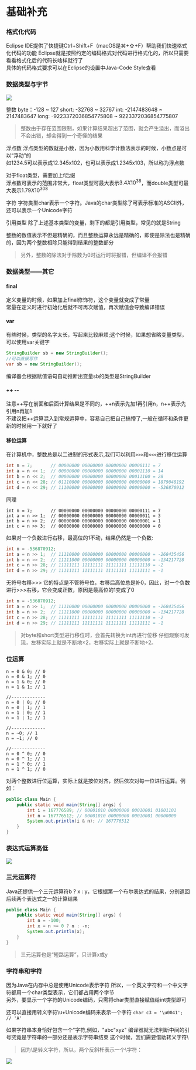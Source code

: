 # 基础补充

### 格式化代码
Eclipse IDE提供了快捷键Ctrl+Shift+F（macOS是⌘+⇧+F）帮助我们快速格式化代码的功能 
Eclipse就是按照约定的编码格式对代码进行格式化的，所以只需要看看格式化后的代码长啥样就行了   
具体的代码格式要求可以在Eclipse的设置中Java-Code Style查看

### 数据类型与字节
![](https://i.loli.net/2021/10/22/fMje73xgJ2U4okq.png)  

整数
byte：-128 ~ 127
short: -32768 ~ 32767
int: -2147483648 ~ 2147483647
long: -9223372036854775808 ~ 9223372036854775807
> 整数由于存在范围限制，如果计算结果超出了范围，就会产生溢出，而溢出不会出错，却会得到一个奇怪的结果    

浮点数
浮点类型的数就是小数，因为小数用科学计数法表示的时候，小数点是可以“浮动”的  
如1234.5可以表示成12.345x102，也可以表示成1.2345x103，所以称为浮点数    

对于float类型，需要加上f后缀    
浮点数可表示的范围非常大，float类型可最大表示$3.4X10^38$，而double类型可最大表示$1.79X10^308$

字符
字符类型char表示一个字符。Java的char类型除了可表示标准的ASCII外，还可以表示一个Unicode字符  

引用类型
除了上述基本类型的变量，剩下的都是引用类型，常见的就是String    

整数的数值表示不但是精确的，而且整数运算永远是精确的，即使是除法也是精确的，因为两个整数相除只能得到结果的整数部分
> 另外，整数的除法对于除数为0时运行时将报错，但编译不会报错 

### 数据类型——其它  

#### final 
定义变量的时候，如果加上final修饰符，这个变量就变成了常量   
常量在定义时进行初始化后就不可再次赋值，再次赋值会导致编译错误  

#### var
有些时候，类型的名字太长，写起来比较麻烦;这个时候，如果想省略变量类型，可以使用var关键字    
```Java
StringBuilder sb = new StringBuilder();
//可以直接写作
var sb = new StringBuilder();
```
编译器会根据赋值语句自动推断出变量sb的类型是StringBuilder   

#### ++ --  
注意++写在前面和后面计算结果是不同的，++n表示先加1再引用n，n++表示先引用n再加1  
不建议把++运算混入到常规运算中，容易自己把自己搞懵了,一般在循环和条件更新的时候用一下就好了 

#### 移位运算
在计算机中，整数总是以二进制的形式表示,我们可以利用```>>>```和```<<<```进行移位运算 

```Java
int n = 7;       // 00000000 00000000 00000000 00000111 = 7
int a = n << 1;  // 00000000 00000000 00000000 00001110 = 14
int b = n << 2;  // 00000000 00000000 00000000 00011100 = 28
int c = n << 28; // 01110000 00000000 00000000 00000000 = 1879048192
int d = n << 29; // 11100000 00000000 00000000 00000000 = -536870912

```

同理
```
int n = 7;       // 00000000 00000000 00000000 00000111 = 7
int a = n >> 1;  // 00000000 00000000 00000000 00000011 = 3
int b = n >> 2;  // 00000000 00000000 00000000 00000001 = 1
int c = n >> 3;  // 00000000 00000000 00000000 00000000 = 0
``` 

如果对一个负数进行右移，最高位的1不动，结果仍然是一个负数:
```Java
int n = -536870912;
int a = n >> 1;  // 11110000 00000000 00000000 00000000 = -268435456
int b = n >> 2;  // 11111000 00000000 00000000 00000000 = -134217728
int c = n >> 28; // 11111111 11111111 11111111 11111110 = -2
int d = n >> 29; // 11111111 11111111 11111111 11111111 = -1
``` 

无符号右移>>> 
它的特点是不管符号位，右移后高位总是补0，因此，对一个负数进行>>>右移，它会变成正数，原因是最高位的1变成了0  
```Java
int n = -536870912;
int a = n >> 1;  // 11110000 00000000 00000000 00000000 = -268435456
int b = n >> 2;  // 11111000 00000000 00000000 00000000 = -134217728
int c = n >> 28; // 11111111 11111111 11111111 11111110 = -2
int d = n >> 29; // 11111111 11111111 11111111 11111111 = -1
```

> 对byte和short类型进行移位时，会首先转换为int再进行位移
> 仔细观察可发现，左移实际上就是不断地×2，右移实际上就是不断地÷2。

### 位运算
```
n = 0 & 0; // 0
n = 0 & 1; // 0
n = 1 & 0; // 0
n = 1 & 1; // 1

//-------------
n = 0 | 0; // 0
n = 0 | 1; // 1
n = 1 | 0; // 1
n = 1 | 1; // 1

//-------------
n = ~0; // 1
n = ~1; // 0

//-------------
n = 0 ^ 0; // 0
n = 0 ^ 1; // 1
n = 1 ^ 0; // 1
n = 1 ^ 1; // 0

```
对两个整数进行位运算，实际上就是按位对齐，然后依次对每一位进行运算。例如：
```Java
public class Main {
    public static void main(String[] args) {
        int i = 167776589; // 00001010 00000000 00010001 01001101
        int n = 167776512; // 00001010 00000000 00010001 00000000
        System.out.println(i & n); // 167776512
    }
}
```

### 表达式运算高低

![](https://i.loli.net/2021/10/22/lYm98u4diI2zSP7.png)

### 三元运算符  

Java还提供一个三元运算符b ? x : y，它根据第一个布尔表达式的结果，分别返回后续两个表达式之一的计算结果   

```Java
public class Main {
    public static void main(String[] args) {
        int n = -100;
        int x = n >= 0 ? n : -n;
        System.out.println(x);
    }
}
``` 

> 三元运算也是“短路运算”，只计算x或y    

### 字符串和字符
因为Java在内存中总是使用Unicode表示字符 
所以，一个英文字符和一个中文字符都用一个char类型表示，它们都占用两个字节    
另外，要显示一个字符的Unicode编码，只需将char类型直接赋值给int类型即可  

还可以直接用转义字符\u+Unicode编码来表示一个字符
```char c3 = '\u0041'; // 'A' ```   

如果字符串本身恰好包含一个"字符,例如，"abc"xyz" 
编译器就无法判断中间的引号究竟是字符串的一部分还是表示字符串结束   这个时候，我们需要借助转义字符\  

> 因为\是转义字符，所以，两个反斜杆表示一个\字符：

![](https://i.loli.net/2021/10/23/VQrK4TuhMp1jAJe.png)  

